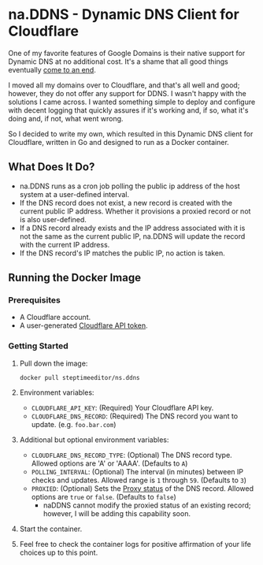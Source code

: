 # na.DDNS - Dynamic DNS Client for Cloudflare

One of my favorite features of Google Domains is their native support for Dynamic DNS at no additional cost. It's a shame that all good things eventually [come to an end](https://www.theverge.com/2023/6/16/23763340/google-domains-sunset-sell-squarespace).

I moved all my domains over to Cloudflare, and that's all well and good; however, they do not offer any support for DDNS. I wasn't happy with the solutions I came across. I wanted something simple to deploy and configure with decent logging that quickly assures if it's working and, if so, what it's doing and, if not, what went wrong. 

So I decided to write my own, which resulted in this Dynamic DNS client for Cloudflare, written in Go and designed to run as a Docker container.

## What Does It Do?

* na.DDNS runs as a cron job polling the public ip address of the host system at a user-defined interval.
* If the DNS record does not exist, a new record is created with the current public IP address. Whether it provisions a proxied record or not is also user-defined. 
* If a DNS record already exists and the IP address associated with it is not the same as the current public IP, na.DDNS will update the record with the current IP address.
* If the DNS record's IP matches the public IP, no action is taken.

## Running the Docker Image
### Prerequisites
* A Cloudflare account.
* A user-generated [Cloudflare API token](https://developers.cloudflare.com/fundamentals/api/get-started/create-token/).

### Getting Started
1. Pull down the image:
     ```shell
     docker pull steptimeeditor/ns.ddns
     ```
2. Environment variables:
   * `CLOUDFLARE_API_KEY`: (Required) Your Cloudflare API key.
   * `CLOUDFLARE_DNS_RECORD`: (Required) The DNS record you want to update. (e.g. `foo.bar.com`)

3. Additional but optional environment variables:
   * `CLOUDFLARE_DNS_RECORD_TYPE`: (Optional) The DNS record type. Allowed options are 'A' or 'AAAA'. (Defaults to `A`)
   * `POLLING_INTERVAL`: (Optional) The interval (in minutes) between IP checks and updates. Allowed range is `1` through `59`. (Defaults to `3`)
   * `PROXIED`: (Optional) Sets the [Proxy status](https://developers.cloudflare.com/dns/manage-dns-records/reference/proxied-dns-records/) of the DNS record. Allowed options are `true` or `false`. (Defaults to `false`)
     * naDDNS cannot modify the proxied status of an existing record; however, I will be adding this capability soon.

4. Start the container.
5. Feel free to check the container logs for positive affirmation of your life choices up to this point.

